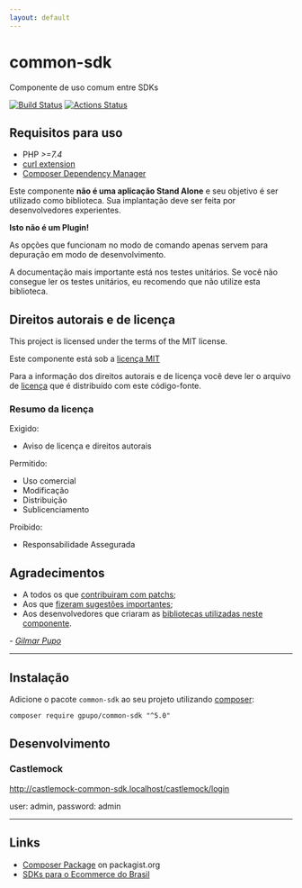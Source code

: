 ```yaml
---
layout: default
---
```

# common-sdk

Componente de uso comum entre SDKs

[![Build Status](https://secure.travis-ci.org/gpupo/common-sdk.png?branch=master)](http://travis-ci.org/gpupo/common-sdk)
[![Actions Status](https://github.com/gpupo/common-sdk/workflows/CI/badge.svg)](https://github.com/gpupo/common-sdk/actions)

## Requisitos para uso

* PHP *>=7.4*
* [curl extension](http://php.net/manual/en/intro.curl.php)
* [Composer Dependency Manager](http://getcomposer.org)

Este componente **não é uma aplicação Stand Alone** e seu objetivo é ser utilizado como biblioteca.
Sua implantação deve ser feita por desenvolvedores experientes.

**Isto não é um Plugin!**

As opções que funcionam no modo de comando apenas servem para depuração em modo de
desenvolvimento.

A documentação mais importante está nos testes unitários. Se você não consegue ler os testes unitários, eu recomendo que não utilize esta biblioteca.


## Direitos autorais e de licença

This project is licensed under the terms of the MIT license.

Este componente está sob a [licença MIT](https://github.com/gpupo/common-sdk/blob/master/LICENSE)

Para a informação dos direitos autorais e de licença você deve ler o arquivo
de [licença](https://github.com/gpupo/common-sdk/blob/master/LICENSE) que é distribuído com este código-fonte.

### Resumo da licença

Exigido:

- Aviso de licença e direitos autorais

Permitido:

- Uso comercial
- Modificação
- Distribuição
- Sublicenciamento

Proibido:

- Responsabilidade Assegurada


## Agradecimentos

* A todos os que [contribuiram com patchs](https://github.com/gpupo/common-sdk/contributors);
* Aos que [fizeram sugestões importantes](https://github.com/gpupo/common-sdk/issues);
* Aos desenvolvedores que criaram as [bibliotecas utilizadas neste componente](https://github.com/gpupo/common-sdk/blob/master/Resources/doc/libraries-list.md).

 _- [Gilmar Pupo](https://opensource.gpupo.com/)_

<!-- install -->

---

## Instalação

Adicione o pacote ``common-sdk`` ao seu projeto utilizando [composer](http://getcomposer.org):

    composer require gpupo/common-sdk "^5.0"


## Desenvolvimento


### Castlemock

http://castlemock-common-sdk.localhost/castlemock/login

user: admin, password: admin

---

## Links

* [Composer Package](https://packagist.org/packages/gpupo/) on packagist.org
* [SDKs para o Ecommerce do Brasil](https://opensource.gpupo.com/common-sdk/)
